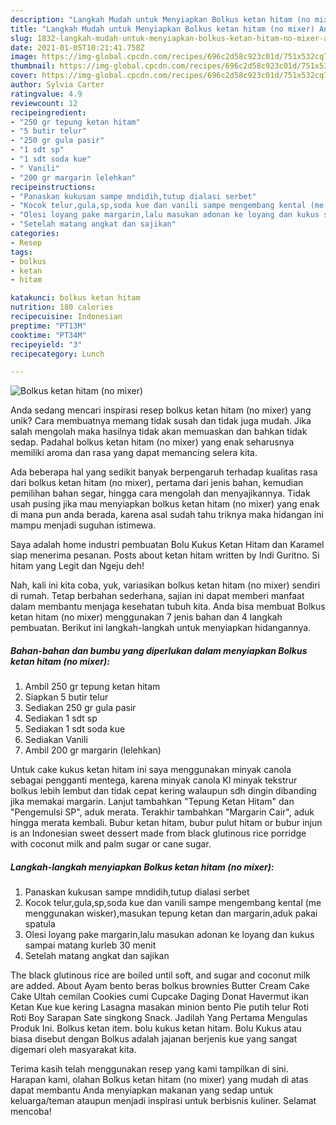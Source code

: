 ```yaml
---
description: "Langkah Mudah untuk Menyiapkan Bolkus ketan hitam (no mixer) Anti Gagal"
title: "Langkah Mudah untuk Menyiapkan Bolkus ketan hitam (no mixer) Anti Gagal"
slug: 1832-langkah-mudah-untuk-menyiapkan-bolkus-ketan-hitam-no-mixer-anti-gagal
date: 2021-01-05T10:21:41.758Z
image: https://img-global.cpcdn.com/recipes/696c2d58c923c01d/751x532cq70/bolkus-ketan-hitam-no-mixer-foto-resep-utama.jpg
thumbnail: https://img-global.cpcdn.com/recipes/696c2d58c923c01d/751x532cq70/bolkus-ketan-hitam-no-mixer-foto-resep-utama.jpg
cover: https://img-global.cpcdn.com/recipes/696c2d58c923c01d/751x532cq70/bolkus-ketan-hitam-no-mixer-foto-resep-utama.jpg
author: Sylvia Carter
ratingvalue: 4.9
reviewcount: 12
recipeingredient:
- "250 gr tepung ketan hitam"
- "5 butir telur"
- "250 gr gula pasir"
- "1 sdt sp"
- "1 sdt soda kue"
- " Vanili"
- "200 gr margarin lelehkan"
recipeinstructions:
- "Panaskan kukusan sampe mndidih,tutup dialasi serbet"
- "Kocok telur,gula,sp,soda kue dan vanili sampe mengembang kental (me menggunakan wisker),masukan tepung ketan dan margarin,aduk pakai spatula"
- "Olesi loyang pake margarin,lalu masukan adonan ke loyang dan kukus sampai matang kurleb 30 menit"
- "Setelah matang angkat dan sajikan"
categories:
- Resep
tags:
- bolkus
- ketan
- hitam

katakunci: bolkus ketan hitam 
nutrition: 180 calories
recipecuisine: Indonesian
preptime: "PT13M"
cooktime: "PT34M"
recipeyield: "3"
recipecategory: Lunch

---
```



![Bolkus ketan hitam (no mixer)](https://img-global.cpcdn.com/recipes/696c2d58c923c01d/751x532cq70/bolkus-ketan-hitam-no-mixer-foto-resep-utama.jpg)

Anda sedang mencari inspirasi resep bolkus ketan hitam (no mixer) yang unik? Cara membuatnya memang tidak susah dan tidak juga mudah. Jika salah mengolah maka hasilnya tidak akan memuaskan dan bahkan tidak sedap. Padahal bolkus ketan hitam (no mixer) yang enak seharusnya memiliki aroma dan rasa yang dapat memancing selera kita.

Ada beberapa hal yang sedikit banyak berpengaruh terhadap kualitas rasa dari bolkus ketan hitam (no mixer), pertama dari jenis bahan, kemudian pemilihan bahan segar, hingga cara mengolah dan menyajikannya. Tidak usah pusing jika mau menyiapkan bolkus ketan hitam (no mixer) yang enak di mana pun anda berada, karena asal sudah tahu triknya maka hidangan ini mampu menjadi suguhan istimewa.

Saya adalah home industri pembuatan Bolu Kukus Ketan Hitam dan Karamel siap menerima pesanan. Posts about ketan hitam written by Indi Guritno. Si hitam yang Legit dan Ngeju deh!


Nah, kali ini kita coba, yuk, variasikan bolkus ketan hitam (no mixer) sendiri di rumah. Tetap berbahan sederhana, sajian ini dapat memberi manfaat dalam membantu menjaga kesehatan tubuh kita. Anda bisa membuat Bolkus ketan hitam (no mixer) menggunakan 7 jenis bahan dan 4 langkah pembuatan. Berikut ini langkah-langkah untuk menyiapkan hidangannya.

<!--inarticleads1-->

##### Bahan-bahan dan bumbu yang diperlukan dalam menyiapkan Bolkus ketan hitam (no mixer):

1. Ambil 250 gr tepung ketan hitam
1. Siapkan 5 butir telur
1. Sediakan 250 gr gula pasir
1. Sediakan 1 sdt sp
1. Sediakan 1 sdt soda kue
1. Sediakan  Vanili
1. Ambil 200 gr margarin (lelehkan)


Untuk cake kukus ketan hitam ini saya menggunakan minyak canola sebagai pengganti mentega, karena minyak canola Kl minyak tekstrur bolkus lebih lembut dan tidak cepat kering walaupun sdh dingin dibanding jika memakai margarin. Lanjut tambahkan &#34;Tepung Ketan Hitam&#34; dan &#34;Pengemulsi SP&#34;, aduk merata. Terakhir tambahkan &#34;Margarin Cair&#34;, aduk hingga merata kembali. Bubur ketan hitam, bubur pulut hitam or bubur injun is an Indonesian sweet dessert made from black glutinous rice porridge with coconut milk and palm sugar or cane sugar. 

<!--inarticleads2-->

##### Langkah-langkah menyiapkan Bolkus ketan hitam (no mixer):

1. Panaskan kukusan sampe mndidih,tutup dialasi serbet
1. Kocok telur,gula,sp,soda kue dan vanili sampe mengembang kental (me menggunakan wisker),masukan tepung ketan dan margarin,aduk pakai spatula
1. Olesi loyang pake margarin,lalu masukan adonan ke loyang dan kukus sampai matang kurleb 30 menit
1. Setelah matang angkat dan sajikan


The black glutinous rice are boiled until soft, and sugar and coconut milk are added. About Ayam bento beras bolkus brownies Butter Cream Cake Cake Ultah cemilan Cookies cumi Cupcake Daging Donat Havermut ikan Ketan Kue kue kering Lasagna masakan minion bento Pie putih telur Roti Roti Boy Sarapan Sate singkong Snack. Jadilah Yang Pertama Mengulas Produk Ini. Bolkus ketan item. bolu kukus ketan hitam. Bolu Kukus atau biasa disebut dengan Bolkus adalah jajanan berjenis kue yang sangat digemari oleh masyarakat kita. 

Terima kasih telah menggunakan resep yang kami tampilkan di sini. Harapan kami, olahan Bolkus ketan hitam (no mixer) yang mudah di atas dapat membantu Anda menyiapkan makanan yang sedap untuk keluarga/teman ataupun menjadi inspirasi untuk berbisnis kuliner. Selamat mencoba!
